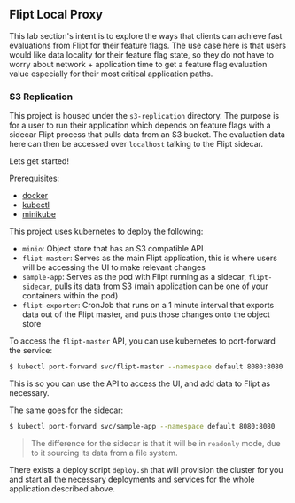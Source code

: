 Flipt Local Proxy
------------

This lab section's intent is to explore the ways that clients can achieve fast evaluations from Flipt for their feature flags. The use case here is that users would like data locality for their feature flag state, so they do not have to worry about network + application time to get a feature flag evaluation value especially for their most critical application paths.

### S3 Replication

This project is housed under the `s3-replication` directory. The purpose is for a user to run their application which depends on feature flags with a sidecar Flipt process that pulls data from an S3 bucket. The evaluation data here can then be accessed over `localhost` talking to the Flipt sidecar.

Lets get started!

Prerequisites:
- [docker](https://www.docker.com/)
- [kubectl](https://kubernetes.io/docs/reference/kubectl/)
- [minikube](https://minikube.sigs.k8s.io/docs/)

This project uses kubernetes to deploy the following:
- `minio`: Object store that has an S3 compatible API
- `flipt-master`: Serves as the main Flipt application, this is where users will be accessing the UI to make relevant changes
- `sample-app`: Serves as the pod with Flipt running as a sidecar, `flipt-sidecar`, pulls its data from S3 (main application can be one of your containers within the pod)
- `flipt-exporter`: CronJob that runs on a 1 minute interval that exports data out of the Flipt master, and puts those changes onto the object store

To access the `flipt-master` API, you can use kubernetes to port-forward the service:

```bash
$ kubectl port-forward svc/flipt-master --namespace default 8080:8080
```

This is so you can use the API to access the UI, and add data to Flipt as necessary.

The same goes for the sidecar:

```bash
$ kubectl port-forward svc/sample-app --namespace default 8080:8080
```

> The difference for the sidecar is that it will be in `readonly` mode, due to it sourcing its data from a file system.

There exists a deploy script `deploy.sh` that will provision the cluster for you and start all the necessary deployments and services for the whole application described above.